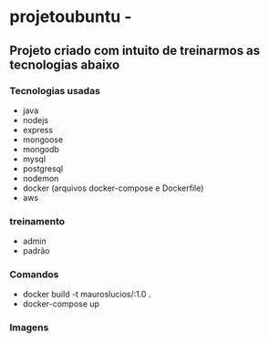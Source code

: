 # projetoubuntu - 
## Projeto criado com intuito de treinarmos as tecnologias abaixo
### Tecnologias usadas
- java
- nodejs
- express
- mongoose
- mongodb
- mysql
- postgresql
- nodemon
- docker (arquivos docker-compose e Dockerfile)
- aws

### treinamento 
- admin
- padrão

### Comandos
- docker build -t mauroslucios/<name-image>:1.0 .
- docker-compose up

### Imagens

